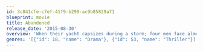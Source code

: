 ```yaml
---
id: 3c841cfe-c7ef-41f9-b299-ac9b85829a71
blueprint: movie
title: Abandoned
release_date: '2015-08-30'
overview: 'When their yacht capsizes during a storm; four men face almost certain death.'
genres: '[{"id": 18, "name": "Drama"}, {"id": 53, "name": "Thriller"}]'
---
```


